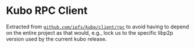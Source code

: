 # Kubo RPC Client

Extracted from [`github.com/ipfs/kubo/client/rpc`](https://github.com/ipfs/kubo/tree/master/client/rpc) to avoid having to depend on the entire project as that would, e.g., lock us to the specific libp2p version used by the current kubo release.
